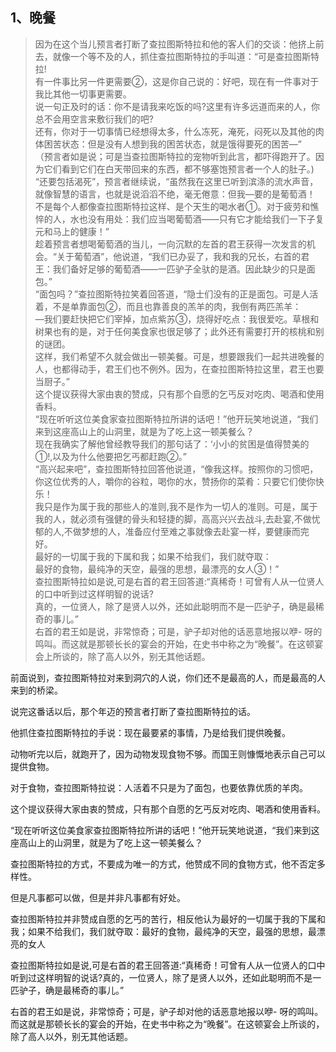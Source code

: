 <h2>1、晚餐</h2><blockquote data-pid="ISNczGqv">因为在这个当儿预言者打断了查拉图斯特拉和他的客人们的交谈：他挤上前去，就像一个等不及的人，抓住查拉图斯特拉的手叫道：“可是查拉图斯特拉!<br/>有一件事比另一件更需要②，这是你自己说的：好吧，现在有一件事对于我比其他一切事更需要。<br/>说一句正及时的话：你不是请我来吃饭的吗?这里有许多远道而来的人，你总不会用空言来敷衍我们的吧?<br/>还有，你对于一切事情已经想得太多，什么冻死，淹死，闷死以及其他的肉体困苦状态：但是没有人想到我的困苦状态，就是饿得要死的困苦—”<br/>（预言者如是说；可是当查拉图斯特拉的宠物听到此言，都吓得跑开了。因为它们看到它们在白天带回来的东西，都不够塞饱预言者一个人的肚子。)<br/>“还要包括渴死”，预言者继续说，“虽然我在这里已听到滨涤的流水声音，就像智慧的语言，也就是说滔滔不绝，毫无倦意：但我—要的是葡萄酒！<br/>不是每个人都像查拉图斯特拉这样、是个天生的喝水者①。对于疲劳和憔悴的人，水也没有用处：我们应当喝葡萄酒——只有它才能给我们一下子复元和马上的健康！”<br/>趁着预言者想喝葡萄酒的当儿，一向沉默的左首的君王获得一次发言的机会。“关于葡萄酒”，他说道，“我们已办妥了，我和我的兄长，右首的君王：我们备好足够的葡萄酒——一匹驴子全驮的是酒。因此缺少的只是面包。”<br/>“面包吗？”查拉图斯特拉笑着回答道，“隐士们没有的正是面包。可是人活着，不是单靠面包②，而且也靠善良的羔羊的肉，我倒有两匹羔羊：<br/>—我们要赶快把它们宰掉，加点紫苏③，烧得好吃点：我很爱吃。草根和树果也有的是，对于任何美食家也很足够了；此外还有需要打开的核桃和别的谜团。<br/>这样，我们希望不久就会做出一顿美餐。可是，想要跟我们一起共进晚餐的人，也都得动手，君王们也不例外。因为，在查拉图斯特拉这里，君王也要当厨子。”<br/>这个提议获得大家由衷的赞成，只有那个自愿的乞丐反对吃肉、喝酒和使用香料。<br/>“现在听听这位美食家查拉图斯特拉所讲的话吧！”他开玩笑地说道，“我们来到这座高山上的山洞里，就是为了吃上这一顿美餐么？<br/>现在我确实了解他曾经教导我们的那句话了：‘小小的贫困是值得赞美的①!,以及为什么他要把乞丐都赶跑②。”<br/>“高兴起来吧”，查拉图斯特拉回答他说道，“像我这样。按照你的习惯吧，你这位优秀的人，嚼你的谷粒，喝你的水，赞扬你的菜肴：只要它们使你快乐！<br/>我只是作为属于我的那些人的准则,我不是作为一切人的准则。可是，属于我的人，就必须有强健的骨头和轻捷的脚，高高兴兴去战斗,去赴宴,不做忧郁的人,不做梦想的人，准备应付至难之事就像去赴宴一样，要健康而完好。<br/>最好的一切属于我的下属和我；如果不给我们，我们就夺取：<br/>最好的食物，最纯净的天空，最强的思想，最漂亮的女人③！”<br/>查拉图斯特拉如是说,可是右首的君王回答道:“真稀奇！可曾有人从一位贤人的口中听到过这样明智的说话?<br/>真的，一位贤人，除了是贤人以外，还如此聪明而不是一匹驴子，确是最稀奇的事儿。”<br/>右首的君王如是说，非常惊奇；可是，驴子却对他的话恶意地报以咿- 呀的鸣叫。而这就是那顿长长的宴会的开始，在史书中称之为“晚餐”。在这顿宴会上所谈的，除了高人以外，别无其他话题。</blockquote><p data-pid="ABJLeaw_">前面说到，查拉图斯特拉对来到洞穴的人说，你们还不是最高的人，而是最高的人来到的桥梁。</p><p data-pid="tr4X8dLX">说完这番话以后，那个年迈的预言者打断了查拉图斯特拉的话。</p><p data-pid="Jfou-e9t">他抓住查拉图斯特拉的手说：现在最要紧的事情，乃是给我们提供晚餐。</p><p data-pid="VkOAE3sD">动物听完以后，就跑开了，因为动物发现食物不够。而国王则慷慨地表示自己可以提供食物。</p><p data-pid="AfBNYToS">对于食物，查拉图斯特拉说：人活着不只是为了面包，也要依靠优质的羊肉。</p><p data-pid="jUkMBNOB">这个提议获得大家由衷的赞成，只有那个自愿的乞丐反对吃肉、喝酒和使用香料。</p><p data-pid="fl2AZDU7">“现在听听这位美食家查拉图斯特拉所讲的话吧！”他开玩笑地说道，“我们来到这座高山上的山洞里，就是为了吃上这一顿美餐么？</p><p data-pid="NNTCqioI">查拉图斯特拉的方式，不要成为唯一的方式，他赞成不同的食物方式，他不否定多样性。</p><p data-pid="UAV5HyTE">但是凡事都可以做，但是并非凡事都有好处。</p><p data-pid="OTPpcdOs">查拉图斯特拉并非赞成自愿的乞丐的苦行，相反他认为最好的一切属于我的下属和我；如果不给我们，我们就夺取：最好的食物，最纯净的天空，最强的思想，最漂亮的女人</p><p data-pid="t5vPYRYI">查拉图斯特拉如是说,可是右首的君王回答道:“真稀奇！可曾有人从一位贤人的口中听到过这样明智的说话?真的，一位贤人，除了是贤人以外，还如此聪明而不是一匹驴子，确是最稀奇的事儿。”</p><p data-pid="qOCeK-gP">右首的君王如是说，非常惊奇；可是，驴子却对他的话恶意地报以咿- 呀的鸣叫。而这就是那顿长长的宴会的开始，在史书中称之为“晚餐”。在这顿宴会上所谈的，除了高人以外，别无其他话题。</p><p></p><p></p><p></p><p></p><p></p><p></p><p></p><p></p><p></p><p></p><p></p><p></p>